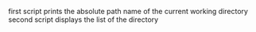 first script prints the absolute path name of the current working directory
second script displays the list of the directory
